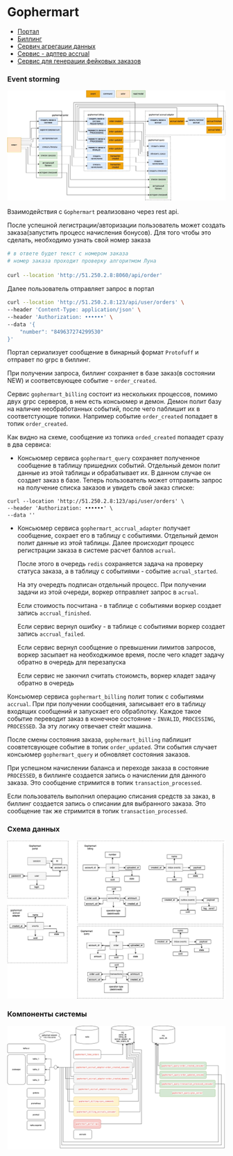 # Gophermart

- [Портал](https://github.com/vysogota0399/gophermart/pull/1/files#diff-cf81a85d40cf3ee0ee07feedb20637b3103d12972ff6723db2ac635f71f28cf2)
- [Биллинг]()
- [Сервич агрегации данных]()
- [Сервис - адптер accrual]()
- [Сервис для генерации фейковых заказов]()

### Event storming

![event storming](event_storming.jpg)

Взаимодействия с `Gophermart` реализовано через rest api. 

После успешной легистрации/авторизации пользователь может создать заказа(запустить процесс начисления бонусов). Для того чтобы это сделать, необходимо узнать свой номер заказа

```bash
# в ответе будет текст с номером заказа
# номер заказа проходит проверку алгоритмом Луна

curl --location 'http://51.250.2.8:8060/api/order'
```

Далее пользователь отправляет запрос в портал

```bash
curl --location 'http://51.250.2.8:123/api/user/orders' \
--header 'Content-Type: application/json' \
--header 'Authorization: ••••••' \
--data '{
    "number": "849637274299530"
}'
```

Портал сериализует сообщение в бинарный формат `Protofuff` и отправет по grpc в биллинг.

При получении запроса, биллинг сохраняет в базе заказ(в состоянии NEW) и соответсвующее событие - `order_created`.

Сервис `gophermart_billing` состоит из нескольких процессов, помимо двух grpc серверов, в нем есть консьюмер и демон. Демон полит базу на наличие необработанных событий, после чего паблишит их в соответстующие топики. Например событие `order_created` попадает в топик `order_created`.

Как видно на схеме, сообщение из топика `orded_created` попаадет сразу в два сервиса:

- Консьюмер сервиса `gophermart_query` сохраняет полученное сообщение в таблицу пришедних событий. Отдельный демон полит данные из этой таблицы и обрабатывает их. В данном случае он создает заказ в базе. Теперь пользователь может отправить запрос на получение списка заказов и увидеть свой заказ списке: 

```
curl --location 'http://51.250.2.8:123/api/user/orders' \
--header 'Authorization: ••••••' \
--data ''
```
- Консьюмер сервиса `gophermart_accrual_adapter` получает сообщение, сохрает его в таблицу с событиями. Отдельный демон полит данные из этой таблицы. Далее происходит процесс регистрации заказа в системе расчет баллов `acrual`.

  После этого в очередь `redis` сохраняется задача на проверку статуса заказа, а в таблицу с событиями - событие `acrual_started`. 
  
  На эту очередть подписан отдельный процесс. При получении задачи из этой очереди, воркер отправляет запрос в `acrual`. 
  
  Если стоимость посчитана - в таблице с событиями  воркер создает запись `accrual_finished`.
  
  Если сервис вернул ошибку - в таблице с событиями  воркер создает запись `accrual_failed`.
  
  Если сервис вернул сообщение о превышении лимитов запросов, воркер засыпает на необходжимое время, после чего кладет задачу обратно в очередь для перезапуска
  
  Если сервис не закнчил считать стоиомсть, воркер кладет задачу обратно в очередь


Консьюмер сервиса `gophermart_billing` полит топик с событиями `accrual`. При при получении сообщения, записывает его в таблицу входящих сообщений и запускает его обраблотку. Каждое такое событие переводит заказ в конечное состояние - `INVALID`, `PROCESSING`, `PROCESSED`. За эту логику отвечает стейт машина.

После смены состояния заказа, `gophermart_billing` паблишит соовтетсвующее событие в топик `order_updated`. Эти события случает консьюмер `gophermart_query` и обновляет состояния заказов.

При успешном начислении баланса и переходе заказа в состояние `PROCESSED`, в биллинге создается запись о начислении для данного заказа. Это сообщение стримится в топик `transaction_processed`. 

Если пользователь выполнил операцию списания средств за заказ, в биллинг создается запись о списании для выбранного заказа. Это сообщение так же стримится в топик `transaction_processed`. 

### Cхема данных

![alt text](<схема данных.drawio.png>)

### Компоненты системы

![alt text](компоненты.drawio.png)

